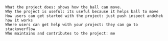    What the project does: shows how the ball can move.
    Why the project is useful: its useful because it helps ball to move
    How users can get started with the project: just push inspect andchek how it works
    Where users can get help with your project: they can go to stackoverflow
    Who maintains and contributes to the project: me
